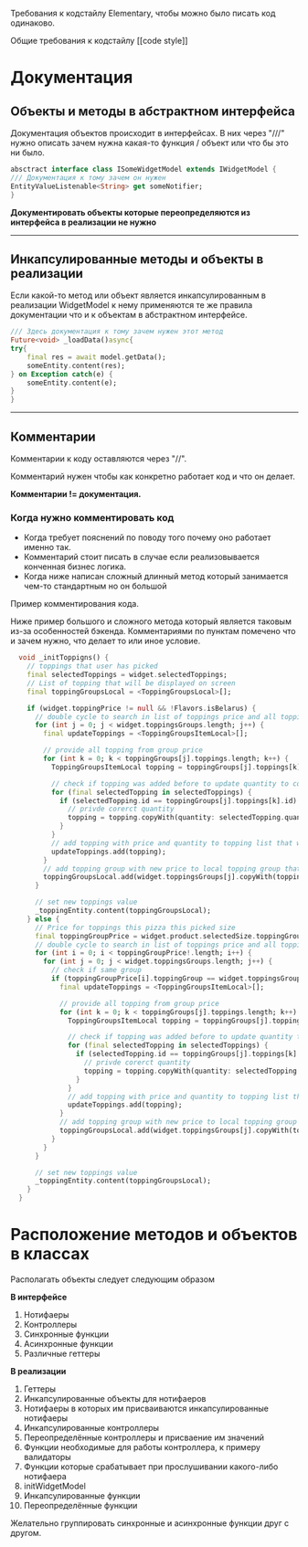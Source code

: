 Требования к кодстайлу Elementary, чтобы можно было писать код одинаково.

Общие требования к кодстайлу [[code style]]

# Документация

## Объекты и методы в абстрактном интерфейса

Документация объектов происходит в интерфейсах. В них через "///" нужно описать зачем нужна какая-то функция / объект или что бы это ни было.

```dart
absctract interface class ISomeWidgetModel extends IWidgetModel {
/// Документация к тому зачем он нужен
EntityValueListenable<String> get someNotifier;
}
```

**Документировать объекты которые переопределяются из интерфейса в реализации не нужно**

---

## Инкапсулированные методы и объекты в реализации

Если какой-то метод или объект является инкапсулированным в реализации WidgetModel к нему применяются те же правила документации что и к объектам в абстрактном интерфейсе.

```dart
/// Здесь документация к тому зачем нужен этот метод
Future<void> _loadData()async{
try{
	final res = await model.getData();
	someEntity.content(res);
} on Exception catch(e) {
	someEntity.content(e);
}
}

```

---

## Комментарии

Комментарии к коду оставляются через "//".

Комментарий нужен чтобы как конкретно работает код и что он делает. 

**Комментарии != документация.**

### Когда нужно комментировать код

- Когда требует пояснений по поводу того почему оно работает именно так.
- Комментарий стоит писать в случае если реализовывается конченная бизнес логика. 
- Когда ниже написан сложный длинный метод который занимается чем-то стандартным но он большой

Пример комментирования кода.

Ниже пример большого и сложного метода который является таковым из-за особенностей бэкенда. Комментариями по пунктам помечено что и зачем нужно, что делает то или иное условие.

```dart
  void _initToppigns() {
    // toppings that user has picked
    final selectedToppings = widget.selectedToppings;
    // List of topping that will be displayed on screen
    final toppingGroupsLocal = <ToppingGroupsLocal>[];

    if (widget.toppingPrice != null && !Flavors.isBelarus) {
      // double cycle to search in list of toppings price and all topping groups
      for (int j = 0; j < widget.toppingsGroups.length; j++) {
        final updateToppings = <ToppingGroupsItemLocal>[];

        // provide all topping from group price
        for (int k = 0; k < toppingGroups[j].toppings.length; k++) {
          ToppingGroupsItemLocal topping = toppingGroups[j].toppings[k].copyWith(price: widget.toppingPrice!);

          // check if topping was added before to update quantity to correct one
          for (final selectedTopping in selectedToppings) {
            if (selectedTopping.id == toppingGroups[j].toppings[k].id) {
              // privde corerct quantity
              topping = topping.copyWith(quantity: selectedTopping.quantity);
            }
          }
          // add topping with price and quantity to topping list that will be displayed in UI
          updateToppings.add(topping);
        }
        // add topping group with new price to local topping group that will be used to display toppings
        toppingGroupsLocal.add(widget.toppingsGroups[j].copyWith(toppings: updateToppings));
      }

      // set new toppings value
      _toppingEntity.content(toppingGroupsLocal);
    } else {
      // Price for toppings this pizza this picked size
      final toppingGroupPrice = widget.product.selectedSize.toppingGroups;
      // double cycle to search in list of toppings price and all topping groups
      for (int i = 0; i < toppingGroupPrice!.length; i++) {
        for (int j = 0; j < widget.toppingsGroups.length; j++) {
          // check if same group
          if (toppingGroupPrice[i].toppingGroup == widget.toppingsGroups[j].id) {
            final updateToppings = <ToppingGroupsItemLocal>[];

            // provide all topping from group price
            for (int k = 0; k < toppingGroups[j].toppings.length; k++) {
              ToppingGroupsItemLocal topping = toppingGroups[j].toppings[k].copyWith(price: toppingGroupPrice[i].price);

              // check if topping was added before to update quantity to correct one
              for (final selectedTopping in selectedToppings) {
                if (selectedTopping.id == toppingGroups[j].toppings[k].id) {
                  // privde corerct quantity
                  topping = topping.copyWith(quantity: selectedTopping.quantity);
                }
              }
              // add topping with price and quantity to topping list that will be displayed in UI
              updateToppings.add(topping);
            }
            // add topping group with new price to local topping group that will be used to display toppings
            toppingGroupsLocal.add(widget.toppingsGroups[j].copyWith(toppings: updateToppings));
          }
        }
      }

      // set new toppings value
      _toppingEntity.content(toppingGroupsLocal);
    }
  }
```



# Расположение методов и объектов в классах

Располагать объекты следует следующим образом 

**В интерфейсе**

1.  Нотифаеры
2.  Контроллеры
3. Синхронные функции
4. Асинхронные функции
5. Различные геттеры

**В реализации**

1.  Геттеры
2.  Инкапсулированные объекты для нотифаеров
3. Нотифаеры в которых им присваиваются инкапсулированные нотифаеры 
4. Инкапсулированные контроллеры
5. Переопределённые контроллеры и присваение им значений
6. Функции необходимые для работы контроллера, к примеру валидаторы
7. Функции которые срабатывает при прослушивании какого-либо нотифаера
8. initWidgetModel
9. Инкапсулированные функции
10. Переопределённые функции

Желательно группировать синхронные и асинхронные функции друг с другом.
